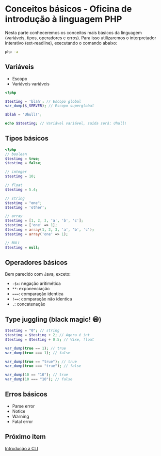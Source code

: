 # Conceitos básicos - Oficina de introdução à linguagem PHP

Nesta parte conheceremos os conceitos mais básicos da linguagem (variáveis, tipos, operadores e erros).
Para isso utilizaremos o interpretador interativo (ext-readline), executando o comando abaixo:

```sh
php -a
```

## Variáveis

- Escopo
- Variáveis variáveis

```php
<?php

$testing = 'blah'; // Escopo global
var_dump($_SERVER); // Escopo superglobal

$blah = 'Uhull!';

echo $$testing; // Variável variável, saída será: Uhull!
```

## Tipos básicos

```php
<?php
// boolean
$testing = true;
$testing = false;

// integer
$testing = 10;

// float
$testing = 5.4;

// string
$testing = "one";
$testing = 'other';

// array
$testing = [1, 2, 3, 'a', 'b', 'c'];
$testing = ['one' => 1];
$testing = array(1, 2, 3, 'a', 'b', 'c');
$testing = array('one' => 1);

// NULL
$testing = null;
```

## Operadores básicos

Bem parecido com Java, exceto:

- ```-$x```: negação aritimética
- ```**```: exponenciação
- ```===```: comparação identica
- ```!==```: comparação não identica
- ```.```: concatenação

## Type juggling (black magic! :smile:)

```php
$testing = "0"; // string
$testing = $testing + 2; // Agora é int
$testing = $testing + 0.5; // Vixe, float

var_dump(true == 1); // true
var_dump(true === 1); // false

var_dump(true == "true"); // true
var_dump(true === "true"); // false

var_dump(10 == "10"); // true
var_dump(10 === "10"); // false
```

## Erros básicos

- Parse error
- Notice
- Warning
- Fatal error

## Próximo item

[Introdução à CLI](https://github.com/PHPSC-Training/php-intro/tree/2-cli-intro)
